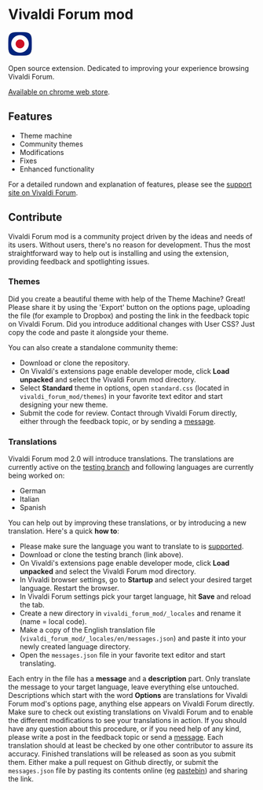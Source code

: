# Vivaldi Forum mod

![vfm](/icons/icon48.png)

Open source extension. Dedicated to improving your experience browsing Vivaldi Forum.

[Available on chrome web store](https://chrome.google.com/webstore/detail/vivaldi-forum-mod/hipnollokpifchndpfhnlfjbdnkhiigg?hl=en-US).

## Features

* Theme machine
* Community themes
* Modifications
* Fixes
* Enhanced functionality

For a detailed rundown and explanation of features, please see the [support site on Vivaldi Forum](https://forum.vivaldi.net/topic/19728/vivaldi-forum-mod).

## Contribute

Vivaldi Forum mod is a community project driven by the ideas and needs of its users. Without users, there's no reason for development. Thus the most straightforward way to help out is installing and using the extension, providing feedback and spotlighting issues.

### Themes

Did you create a beautiful theme with help of the Theme Machine? Great! Please share it by using the 'Export' button on the options page, uploading the file (for example to Dropbox) and posting the link in the feedback topic on Vivaldi Forum. Did you introduce additional changes with User CSS? Just copy the code and paste it alongside your theme.

You can also create a standalone community theme:

* Download or clone the repository.
* On Vivaldi's extensions page enable developer mode, click **Load unpacked** and select the Vivaldi Forum mod directory.
* Select **Standard** theme in options, open `standard.css` (located in `vivaldi_forum_mod/themes`) in your favorite text editor and start designing your new theme.
* Submit the code for review. Contact through Vivaldi Forum directly, either through the feedback topic, or by sending a [message](https://forum.vivaldi.net/user/luetage).

### Translations

Vivaldi Forum mod 2.0 will introduce translations. The translations are currently active on the [testing branch](https://github.com/luetage/vivaldi_forum_mod/tree/testing) and following languages are currently being worked on:

* German
* Italian
* Spanish

You can help out by improving these translations, or by introducing a new translation. Here's a quick **how to**:

* Please make sure the language you want to translate to is [supported](https://developer.chrome.com/webstore/i18n?csw=1#localeTable).
* Download or clone the testing branch (link above).
* On Vivaldi's extensions page enable developer mode, click **Load unpacked** and select the Vivaldi Forum mod directory.
* In Vivaldi browser settings, go to **Startup** and select your desired target language. Restart the browser.
* In Vivaldi Forum settings pick your target language, hit **Save** and reload the tab.
* Create a new directory in `vivaldi_forum_mod/_locales` and rename it (name = local code).
* Make a copy of the English translation file (`vivaldi_forum_mod/_locales/en/messages.json`) and paste it into your newly created language directory.
* Open the `messages.json` file in your favorite text editor and start translating.

Each entry in the file has a **message** and a **description** part. Only translate the message to your target language, leave everything else untouched. Descriptions which start with the word **Options** are translations for Vivaldi Forum mod's options page, anything else appears on Vivaldi Forum directly. Make sure to check out existing translations on Vivaldi Forum and to enable the different modifications to see your translations in action. If you should have any question about this procedure, or if you need help of any kind, please write a post in the feedback topic or send a [message](https://forum.vivaldi.net/user/luetage). Each translation should at least be checked by one other contributor to assure its accuracy. Finished translations will be released as soon as you submit them. Either make a pull request on Github directly, or submit the `messages.json` file by pasting its contents online (eg [pastebin](https://pastebin.com/)) and sharing the link.
